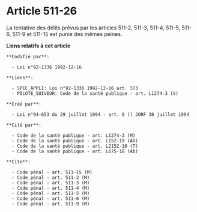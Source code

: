 # Article 511-26

La tentative des délits prévus par les articles 511-2, 511-3, 511-4, 511-5, 511-6, 511-9 et 511-15 est punie des mêmes
peines.

**Liens relatifs à cet article**

	**Codifié par**:

	  - Loi n°92-1336 1992-12-16

	**Liens**:

	  - SPEC_APPLI: Loi n°92-1336 1992-12-16 art. 373
	  - PILOTE_SUIVEUR: Code de la santé publique - art. L1274-3 (V)

	**Créé par**:

	  - Loi n°94-653 du 29 juillet 1994 - art. 9 () JORF 30 juillet 1994

	**Cité par**:

	  - Code de la santé publique - art. L1274-3 (M)
	  - Code de la santé publique - art. L152-19 (Ab)
	  - Code de la santé publique - art. L2152-10 (T)
	  - Code de la santé publique - art. L675-18 (Ab)

	**Cite**:

	  - Code pénal - art. 511-15 (M)
	  - Code pénal - art. 511-2 (M)
	  - Code pénal - art. 511-3 (M)
	  - Code pénal - art. 511-4 (M)
	  - Code pénal - art. 511-5 (M)
	  - Code pénal - art. 511-6 (M)
	  - Code pénal - art. 511-9 (M)
